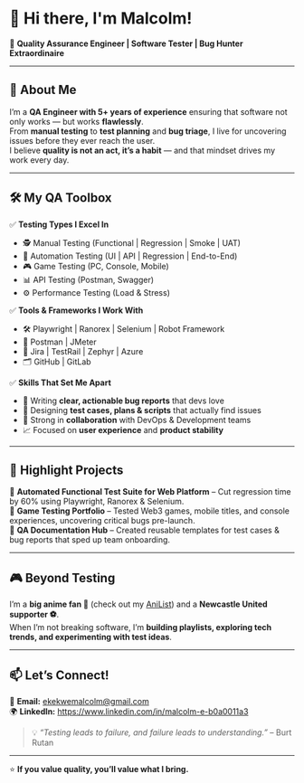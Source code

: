 # 👋 Hi there, I'm Malcolm!  

🎯 **Quality Assurance Engineer | Software Tester | Bug Hunter Extraordinaire**

---

## 🚀 About Me
I’m a **QA Engineer with 5+ years of experience** ensuring that software not only works — but works **flawlessly**.  
From **manual testing** to **test planning** and **bug triage**, I live for uncovering issues before they ever reach the user.  
I believe **quality is not an act, it’s a habit** — and that mindset drives my work every day.

---

## 🛠️ My QA Toolbox  

✅ **Testing Types I Excel In**  
- 🕵️ Manual Testing (Functional | Regression | Smoke | UAT)  
- 🤖 Automation Testing (UI | API | Regression | End-to-End)  
- 🎮 Game Testing (PC, Console, Mobile)  
- 📊 API Testing (Postman, Swagger)  
- ⚙️ Performance Testing (Load & Stress)

✅ **Tools & Frameworks I Work With**  
- 🛠️ Playwright | Ranorex | Selenium | Robot Framework 
- 🧪 Postman | JMeter  
- 🔧 Jira | TestRail | Zephyr | Azure
- 🗂️ GitHub | GitLab  

✅ **Skills That Set Me Apart**  
- 📝 Writing **clear, actionable bug reports** that devs love  
- 📂 Designing **test cases, plans & scripts** that actually find issues  
- 🔄 Strong in **collaboration** with DevOps & Development teams  
- 📈 Focused on **user experience** and **product stability**
  
---

## 📌 Highlight Projects  
🔹 **Automated Functional Test Suite for Web Platform** – Cut regression time by 60% using Playwright, Ranorex & Selenium.  
🔹 **Game Testing Portfolio** – Tested Web3 games, mobile titles, and console experiences, uncovering critical bugs pre-launch.  
🔹 **QA Documentation Hub** – Created reusable templates for test cases & bug reports that sped up team onboarding.

---

## 🎮 Beyond Testing  
I’m a **big anime fan 🎴** (check out my [AniList](https://anilist.co/user/LelouchEx/)) and a **Newcastle United supporter ⚽**.  
When I’m not breaking software, I’m **building playlists, exploring tech trends, and experimenting with test ideas**.

---

## 📫 Let’s Connect!  
📧 **Email:** ekekwemalcolm@gmail.com  
🌍 **LinkedIn:** https://www.linkedin.com/in/malcolm-e-b0a0011a3

> 💡 *“Testing leads to failure, and failure leads to understanding.”* – Burt Rutan

---
⭐ **If you value quality, you’ll value what I bring.**
